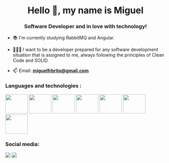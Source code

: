 <h1 align="center">Hello 👋, my name is Miguel</h1>
<h3 align="center">Software Developer and in love with technology!</h3>

- 📚 I'm currently studying RabbitMQ and Angular.

- 👨🏽‍💻 I want to be a developer prepared for any software development situation that is assigned to me, always following the principles of Clean Code and SOLID

- 📫 Email: **miguelfrbrito@gmail.com**

<h3 align="left">Languages and technologies :</h3>
  <div>
  <img height="60" width="70" src="https://cdn.jsdelivr.net/gh/devicons/devicon/icons/csharp/csharp-original.svg" />
  <img height="60" width="70" src="https://cdn.jsdelivr.net/gh/devicons/devicon/icons/dotnetcore/dotnetcore-original.svg" />
  <img height="60" width="70" src="https://cdn.jsdelivr.net/gh/devicons/devicon@latest/icons/angular/angular-original.svg" />    
  <img height="60" width="70" src="https://cdn.jsdelivr.net/gh/devicons/devicon/icons/typescript/typescript-original.svg" />
  <img height="60" width="70" src="https://cdn.jsdelivr.net/gh/devicons/devicon/icons/javascript/javascript-original.svg" />
  <img height="60" width="70" src="https://cdn.jsdelivr.net/gh/devicons/devicon/icons/nodejs/nodejs-original.svg" />          
  <img height="60" width="70" src="https://cdn.jsdelivr.net/gh/devicons/devicon/icons/git/git-original.svg" />   
  </div>

<h3 align="left">Social media:</h3>
<div> 
  <a href="https://www.linkedin.com/in/mrbrito/" target="_blank"><img src="https://img.shields.io/badge/-LinkedIn-%230077B5?style=for-the-badge&logo=linkedin&logoColor=white" target="_blank"></a> 
  <a href="https://leetcode.com/u/brito21/" target="_blank">
    <img src="https://img.shields.io/badge/-LeetCode-FFA116?style=for-the-badge&logo=leetcode&logoColor=black">
  </a>
</div>




